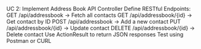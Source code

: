 UC 2: Implement Address Book API Controller
Define RESTful Endpoints: 
GET /api/addressbook → Fetch all contacts
GET /api/addressbook/{id} → Get contact by ID
POST /api/addressbook → Add a new contact
PUT /api/addressbook/{id} → Update contact
DELETE /api/addressbook/{id} → Delete contact
Use ActionResult<T> to return JSON responses
Test using Postman or CURL

